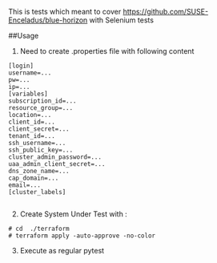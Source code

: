 This is tests which meant to cover https://github.com/SUSE-Enceladus/blue-horizon with Selenium tests

##Usage

1. Need to create .properties file with following content

```
[login]
username=...
pw=...
ip=...
[variables]
subscription_id=...
resource_group=...
location=...
client_id=...
client_secret=...
tenant_id=...
ssh_username=...
ssh_public_key=...
cluster_admin_password=...
uaa_admin_client_secret=...
dns_zone_name=...
cap_domain=...
email=...
[cluster_labels]


```
2. Create System Under Test with :
```
# cd  ./terraform
# terraform apply -auto-approve -no-color
```
3. Execute as regular pytest